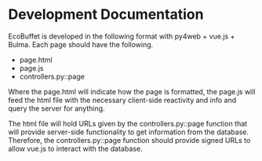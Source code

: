 # Development Documentation
EcoBuffet is developed in the following format with py4web + vue.js + Bulma.
Each page should have the following.
- page.html
- page.js
- controllers.py::page

Where the page.html will indicate how the page is formatted, the page.js will feed the html file
with the necessary client-side reactivity and info and query the server for anything.

The html file will hold URLs given by the controllers.py::page function that will provide server-side
functionality to get information from the database. Therefore, the controllers.py::page function should
provide signed URLs to allow vue.js to interact with the database.